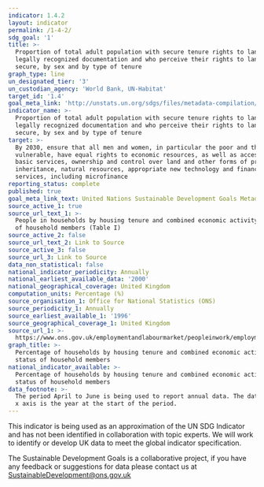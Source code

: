 ```yaml
---
indicator: 1.4.2
layout: indicator
permalink: /1-4-2/
sdg_goal: '1'
title: >-
  Proportion of total adult population with secure tenure rights to land, with
  legally recognized documentation and who perceive their rights to land as
  secure, by sex and by type of tenure
graph_type: line
un_designated_tier: '3'
un_custodian_agency: 'World Bank, UN-Habitat'
target_id: '1.4'
goal_meta_link: 'http://unstats.un.org/sdgs/files/metadata-compilation/Metadata-Goal-1.pdf'
indicator_name: >-
  Proportion of total adult population with secure tenure rights to land, with
  legally recognized documentation and who perceive their rights to land as
  secure, by sex and by type of tenure
target: >-
  By 2030, ensure that all men and women, in particular the poor and the
  vulnerable, have equal rights to economic resources, as well as access to
  basic services, ownership and control over land and other forms of property,
  inheritance, natural resources, appropriate new technology and financial
  services, including microfinance
reporting_status: complete
published: true
goal_meta_link_text: United Nations Sustainable Development Goals Metadata (pdf 894kB)
source_active_1: true
source_url_text_1: >-
  People in households by housing tenure and combined economic activity status
  of household members (Table I)
source_active_2: false
source_url_text_2: Link to Source
source_active_3: false
source_url_3: Link to Source
data_non_statistical: false
national_indicator_periodicity: Annually
national_earliest_available_data: '2000'
national_geographical_coverage: United Kingdom
computation_units: Percentage (%)
source_organisation_1: Office for National Statistics (ONS)
source_periodicity_1: Annually
source_earliest_available_1: '1996'
source_geographical_coverage_1: United Kingdom
source_url_1: >-
  https://www.ons.gov.uk/employmentandlabourmarket/peopleinwork/employmentandemployeetypes/datasets/workingandworklesshouseholdstableipeopleinhouseholdsbyhousingtenureandcombinedeconomicactivitystatusofhouseholdmembers
graph_title: >-
  Percentage of households by housing tenure and combined economic activity
  status of household members
national_indicator_available: >-
  Percentage of households by housing tenure and combined economic activity
  status of household members
data_footnote: >-
  The period April to June is being used to report annual data. The date on the
  x axis is the year at the start of the period.
---
```

This indicator is being used as an approximation of the UN SDG Indicator and has not been identified in collaboration with topic experts. We will work to identify or develop UK data to meet the global indicator specification.

The Sustainable Development Goals is a collaborative project, if you have any feedback or suggestions for data please contact us at <SustainableDevelopment@ons.gov.uk>
